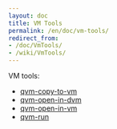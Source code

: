 ```yaml
---
layout: doc
title: VM Tools
permalink: /en/doc/vm-tools/
redirect_from:
- /doc/VmTools/
- /wiki/VmTools/
---
```


VM tools:

-   [qvm-copy-to-vm](/en/doc/vm-tools/qvm-copy-to-vm/)
-   [qvm-open-in-dvm](/en/doc/vm-tools/qvm-open-in-dvm/)
-   [qvm-open-in-vm](/en/doc/vm-tools/qvm-open-in-vm/)
-   [qvm-run](/en/doc/vm-tools/qvm-run/)

